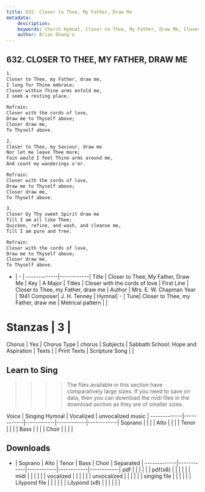 ```yaml
---
title: 632. Closer to Thee, My Father, Draw Me
metadata:
    description: 
    keywords: Church Hymnal, Closer to Thee, My Father, Draw Me, Closer to Thee, my Father, draw me, Closer with the cords of love
    author: Brian Onang'o
---
```



## 632. CLOSER TO THEE, MY FATHER, DRAW ME

```txt
1.
Closer to Thee, my Father, draw me, 
I long for Thine embrace; 
Closer within Thine arms enfold me, 
I seek a resting place. 

Refrain:
Closer with the cords of love, 
Draw me to Thyself above; 
Closer draw me, 
To Thyself above. 

2.
Closer to Thee, my Saviour, draw me 
Nor let me leave Thee more; 
Fain would I feel Thine arms around me, 
And count my wanderings o'er. 

Refrain:
Closer with the cords of love, 
Draw me to Thyself above; 
Closer draw me, 
To Thyself above. 

3.
Closer by Thy sweet Spirit draw me 
Till I am all like Thee; 
Quicken, refine, and wash, and cleanse me, 
Till I am pure and free.

Refrain:
Closer with the cords of love, 
Draw me to Thyself above; 
Closer draw me, 
To Thyself above. 

```

- |   -  |
-------------|------------|
Title | Closer to Thee, My Father, Draw Me |
Key | A Major |
Titles | Closer with the cords of love |
First Line | Closer to Thee, my Father, draw me |
Author | Mrs. E. W. Chapman
Year | 1941
Composer| J. H. Tenney |
Hymnal|  - |
Tune| Closer to Thee, my Father, draw me |
Metrical pattern | |
# Stanzas | 3 |
Chorus | Yes |
Chorus Type | chorus |
Subjects | Sabbath School: Hope and Aspiration |
Texts |  |
Print Texts | 
Scripture Song |  |
  
## Learn to Sing

>>>> The files available in this section have comparatively large sizes. If you need to save on data, then you can download the midi files in the download section as they are of smaller sizes.

Voice |  Singing Hymnal | Vocalized | unvocalized music |
-------------|------------|------------|------------|------------|
Soprano | | | |
Alto | | | |
Tenor | | | |
Bass | | | |
Choir | | | |

## Downloads

- |  Soprano | Alto | Tenor | Bass | Choir | Separated |
-------------|------------|------------|------------|------------|
pdf | | | | | |
pdf(x8) | | | | | |
midi | | | | | |
vocalized | | | | | |
unvocalized | | | | | |
singing file | | | | | |
Lilypond file | | | | | |
Lilypond (x8) | | | | | |
  